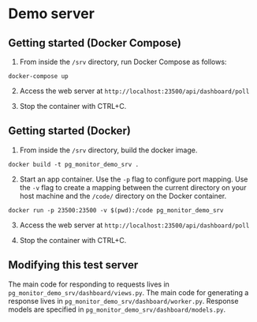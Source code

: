 # Demo server

## Getting started (Docker Compose)

1. From inside the `/srv` directory, run Docker Compose as follows:

```shell
docker-compose up
```

2. Access the web server at `http://localhost:23500/api/dashboard/poll`

3. Stop the container with CTRL+C.


## Getting started (Docker)

1. From inside the `/srv` directory, build the docker image.

```shell
docker build -t pg_monitor_demo_srv .
```

2. Start an app container. Use the `-p` flag to configure port mapping. Use the `-v` flag to create a mapping between the current directory on your host machine and the `/code/` directory on the Docker container.

```shell
docker run -p 23500:23500 -v $(pwd):/code pg_monitor_demo_srv
```

3. Access the web server at `http://localhost:23500/api/dashboard/poll`

4. Stop the container with CTRL+C.


## Modifying this test server

The main code for responding to requests lives in `pg_monitor_demo_srv/dashboard/views.py`.
The main code for generating a response lives in `pg_monitor_demo_srv/dashboard/worker.py`.
Response models are specified in `pg_monitor_demo_srv/dashboard/models.py`.
